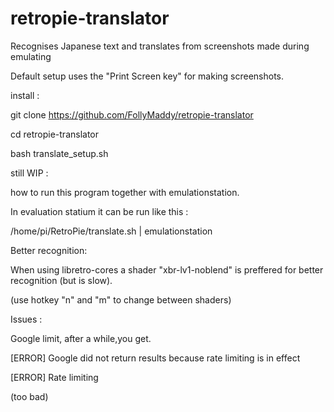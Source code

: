 # retropie-translator

Recognises Japanese text and translates from screenshots made during emulating

Default setup uses the "Print Screen key" for making screenshots.




install :

git clone https://github.com/FollyMaddy/retropie-translator

cd retropie-translator

bash translate_setup.sh




still WIP :

how to run this program together with emulationstation.

In evaluation statium it can be run like this :

/home/pi/RetroPie/translate.sh | emulationstation




Better recognition:

When using libretro-cores a shader "xbr-lv1-noblend" is preffered for better recognition (but is slow).

(use hotkey "n" and "m" to change between shaders)




Issues :

Google limit, after a while,you get.

[ERROR] Google did not return results because rate limiting is in effect

[ERROR] Rate limiting

(too bad)



